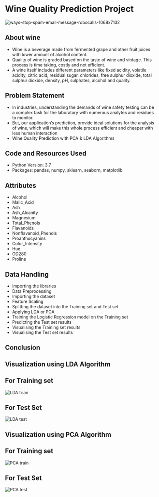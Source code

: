 # Wine Quality Prediction Project

![ways-stop-spam-email-message-robocalls-1068x7132](https://user-images.githubusercontent.com/35190179/93072803-8cc25380-f69f-11ea-96aa-90f2448c7915.jpg)

## About wine
* Wine is a beverage made from fermented grape and other fruit juices with lower amount of alcohol content. 
* Quality of wine is graded based on the taste of wine and vintage. This process is time taking, costly and not efficient. 
* A wine itself includes different parameters like fixed acidity, volatile acidity, citric acid, residual sugar, chlorides, free sulphur dioxide, total sulphur dioxide, density, pH, sulphates, alcohol and quality. 
## Problem Statement
* In industries, understanding the demands of wine safety testing can be a complex task for the laboratory with numerous analytes and residues to monitor.
* But, our application’s prediction, provide ideal solutions for the analysis of wine, which will make this whole process efficient and cheaper with less human interaction
* Wine Quality Prediction with PCA & LDA Algorithms

## Code and Resources Used

* Python Version: 3.7
* Packages: pandas, numpy, sklearn, seaborn, matplotlib

## Attributes

* Alcohol
* Malic_Acid
* Ash
* Ash_Alcanity
* Magnesium
* Total_Phenols
* Flavanoids
* Nonflavanoid_Phenols
* Proanthocyanins
* Color_Intensity
* Hue
* OD280
* Proline

## Data Handling

* Importing the libraries
* Data Preprocessing
* Importing the dataset
* Feature Scaling
* Splitting the dataset into the Training set and Test set
* Applying LDA or PCA
* Training the Logistic Regression model on the Training set
* Predicting the Test set results
* Visualising the Training set results
* Visualising the Test set results

## Conclusion

## Visualization using LDA Algorithm

## For Training set
![LDA trian](https://user-images.githubusercontent.com/35190179/92445647-44ec8980-f1d2-11ea-869b-f9f02c155bd5.png)
## For Test Set
![LDA test](https://user-images.githubusercontent.com/35190179/92445660-48801080-f1d2-11ea-82d0-c1538bf7b7d4.png)

## Visualization using PCA Algorithm

## For Training set
![PCA train](https://user-images.githubusercontent.com/35190179/92445669-4a49d400-f1d2-11ea-9595-9e123103731d.png)
## For Test Set
![PCA test](https://user-images.githubusercontent.com/35190179/92445672-4b7b0100-f1d2-11ea-9547-531b786c1402.png)

